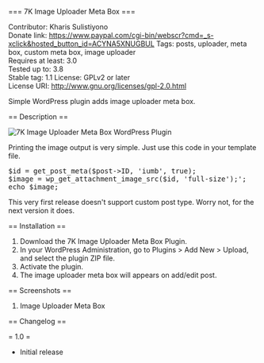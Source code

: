=== 7K Image Uploader Meta Box  ===

Contributor: Kharis Sulistiyono  
Donate link: https://www.paypal.com/cgi-bin/webscr?cmd=_s-xclick&hosted_button_id=ACYNA5XNUGBUL
Tags: posts, uploader, meta box, custom meta box, image uploader   
Requires at least: 3.0  
Tested up to: 3.8  
Stable tag: 1.1
License: GPLv2 or later  
License URI: http://www.gnu.org/licenses/gpl-2.0.html

Simple WordPress plugin adds image uploader meta box.

== Description ==

<img src="https://raw.github.com/kharissulistiyo/7K-Image-Uploader-Meta-Box/master/screenshot-1.png" alt="7K Image Uploader Meta Box WordPress Plugin" />

Printing the image output is very simple. Just use this code in your template file.

<pre>
$id = get_post_meta($post->ID, 'iumb', true);
$image = wp_get_attachment_image_src($id, 'full-size');';
echo $image;
</pre>

This very first release doesn't support custom post type. Worry not, for the next version it does.

== Installation ==

1. Download the 7K Image Uploader Meta Box Plugin.
2. In your WordPress Administration, go to Plugins > Add New > Upload, and select the plugin ZIP file.
3. Activate the plugin.
7. The image uploader meta box will appears on add/edit post.


== Screenshots ==

1. Image Uploader Meta Box

== Changelog ==

= 1.0 =
* Initial release